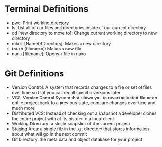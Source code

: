 # Terminal Definitions
- pwd: Print working directory
- ls: List all of our files and directories inside of our current directory
- cd [new directory to move to]: Change current working directory to new directory
- mkdir [NameOfDirectory]: Makes a new directory
- touch [filename]: Makes a new file
- nano [filename]: Opens a file in nano

# Git Definitions
- Version Control: A system that records changes to a file or set of files over time so that you can recall specific versions later
- VCS: Version Control System that allows you to revert selected file or an entire project back to a previous state, compare changes over time and much more
- Distributed VCS: Instead of checking out a snapshot a developer clones the entire project with all its history to a local client
- Working Directory: a single snapshot of the current project
- Staging Area: a single file in the .git directory that stores information about what will go in the next commit
- Git Directory: the meta data and object database for your project 
